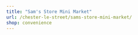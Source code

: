 ```yaml
---
title: "Sam's Store Mini Market"
url: /chester-le-street/sams-store-mini-market/
shop: convenience
---
```

